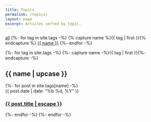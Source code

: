 ```yaml
---
title: Topics
permalink: /topics/
layout: page
excerpt: Articles sorted by topic.
---
```


<div class="archive-tags">
  <a class="tag-item" href="#">all</a>
  {%- for tag in site.tags -%}
    {% capture name %}{{ tag | first }}{% endcapture %}
    <a class="tag-item" href="#{{name}}">{{ name }}</a>
  {%- endfor -%}
</div>

{%- for tag in site.tags -%}
  {%- capture name -%}{{ tag | first }}{%- endcapture -%}
  <h2 id="{{ name }}">{{ name | upcase }}</h2>
  {%- for post in site.tags[name] -%}
    <article class="post-item" id="results-container">
      <span class="post-item-date">{{ post.date | date: "%b %d, %Y" }}</span>
      <h3 class="post-item-title">
        <a href="{{ post.url }}">{{ post.title | escape }}</a>
      </h3>
    </article>
  {%- endfor -%}
{%- endfor -%}